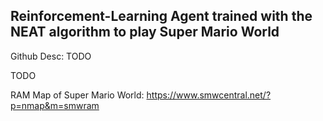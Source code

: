 ## Reinforcement-Learning Agent trained with the NEAT algorithm to play Super Mario World ##

Github Desc: TODO

TODO

RAM Map of Super Mario World:
https://www.smwcentral.net/?p=nmap&m=smwram

